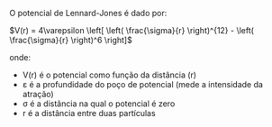 
O potencial de Lennard-Jones é dado por:


$V(r) = 4\varepsilon \left[ \left( \frac{\sigma}{r} \right)^{12} - \left( \frac{\sigma}{r} \right)^6 \right]$


onde:

- V(r) é o potencial como função da distância (r)
- ε é a profundidade do poço de potencial (mede a intensidade da atração)
- σ é a distância na qual o potencial é zero
- r é a distância entre duas partículas

